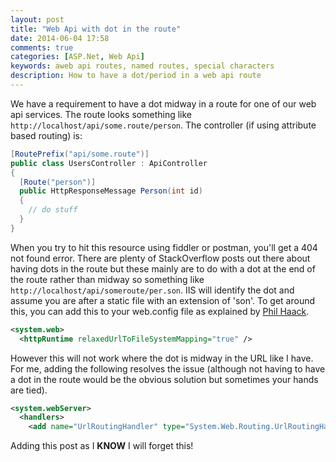 ```yaml
---
layout: post
title: "Web Api with dot in the route"
date: 2014-06-04 17:58
comments: true
categories: [ASP.Net, Web Api]
keywords: aweb api routes, named routes, special characters
description: How to have a dot/period in a web api route
---
```

We have a requirement to have a dot midway in a route for one of our web api services.  The route looks something like `http://localhost/api/some.route/person`.  The controller (if using attribute based routing) is:
 
```c#
[RoutePrefix("api/some.route")]
public class UsersController : ApiController
{
  [Route("person")]
  public HttpResponseMessage Person(int id)
  {
    // do stuff
  }
}
```
 <!--more-->
When you try to hit this resource using fiddler or postman, you'll get a 404 not found error.  There are plenty of StackOverflow posts out there about having dots in the route but these mainly are to do with a dot at the end of the route rather than midway so something like `http://localhost/api/someroute/per.son`.  IIS will identify the dot and assume you are after a static file with an extension of 'son'.  To get around this, you can add this to your web.config file as explained by [Phil Haack](http://haacked.com/archive/2010/04/29/allowing-reserved-filenames-in-URLs.aspx).
 
```xml
<system.web>
  <httpRuntime relaxedUrlToFileSystemMapping="true" />
```
 
However this will not work where the dot is midway in the URL like I have.  For me, adding the following resolves the issue (although not having to have a dot in the route would be the obvious solution but sometimes your hands are tied).
 
```xml
<system.webServer>
  <handlers>
    <add name="UrlRoutingHandler" type="System.Web.Routing.UrlRoutingHandler, System.Web, Version=4.0.0.0, Culture=neutral, PublicKeyToken=b03f5f7f11d50a3a" path="some.route/*" verb="*"/>
```
 
Adding this post as I **KNOW** I will forget this!